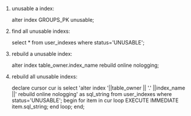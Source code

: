 <!---
markmeta_author: wongoo
markmeta_date: 2013-09-04 06:24:27
excerpt: Oracle:Rebuild all unusable indexes
slug: oraclerebuilding-all-unusable-indexes
markmeta_title: Oracle:Rebuild all unusable indexes
wordpress_id: 493
markmeta_categories: Experience
markmeta_tags: index,oracle,sql
-->

1. unusable a index:

    alter index GROUPS_PK unusable;


2. find all unusable indexs:

    select * from  user_indexes where status='UNUSABLE';


3. rebuild a unusable index:

    alter index table_owner.index_name rebuild online nologging;


4. rebuild all unusable indexs:

    
    declare 
       cursor cur is select 'alter index '||table_owner || '.' ||index_name ||' rebuild online nologging' as sql_string from user_indexes where status='UNUSABLE';
    begin 
      for item in cur loop
        EXECUTE IMMEDIATE item.sql_string;
      end loop;
    end;
    

